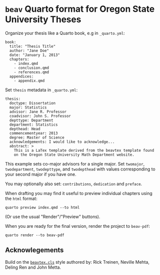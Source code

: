 # `beav` Quarto format for Oregon State University Theses

Organize your thesis like a Quarto book, e.g in `_quarto.yml`:

```{.yaml}
book:
  title: "Thesis Title"
  author: "Jane Doe"
  date: "January 1, 2013"
  chapters:
    - index.qmd
    - conclusion.qmd
    - references.qmd
  appendices: 
    - appendix.qmd
```

Set `thesis` metadata in `_quarto.yml`:

```{.yaml}
thesis:    
  doctype: Dissertation
  major: Statistics
  advisor: Jane R. Professor
  coadvisor: John S. Professor
  depttype: Department
  department: Statistics
  depthead: Head
  commencementyear: 2013
  degree: Master of Science
  acknowledgements: I would like to acknowledge...
  abstract: > 
    This is a LaTex template derived from the beavtex template found 
    on the Oregon State University Math Department website. 
```

This example sets co-major advisors for a single major. Set `twomajor`, `twodepartment`, `twodepttype`, and `twodepthead` with values corresponding to your second major if you have one.

You may optionally also set: `contributions`, `dedication` and `preface`.

When drafting you may find it useful to preview individual chapters using the `html` format:

```{.bash}
quarto preview index.qmd --to html
```

(Or use the usual "Render"/"Preview" buttons).

When you are ready for the final version, render the project to `beav-pdf`:

```{.bash}
quarto render --to beav-pdf
```

## Acknowlegements

Build on the [`beavtex.cls`](_extensions/beav/beavtex.cls) style authored by: Rick Treinen, Neville Mehta, Deling Ren and John Metta.

